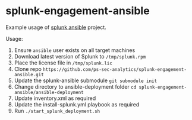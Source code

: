 # splunk-engagement-ansible

Example usage of [splunk ansible](https://github.com/splunk/splunk-ansible) project.

Usage:
1. Ensure `ansible` user exists on all target machines
2. Download latest version of Splunk to `/tmp/splunk.rpm`
3. Place the license file in `/tmp/splunk.lic`
4. Clone repo `https://github.com/ps-sec-analytics/splunk-engagement-ansible.git`
5. Update the splunk-ansible submodule `git submodule init`
6. Change directory to ansible-deployment folder `cd splunk-engagement-ansible/ansible-deployment`
7. Update inventory.xml as required
8. Update the install-splunk.yml playbook as required
9. Run `./start_splunk_deployment.sh`
